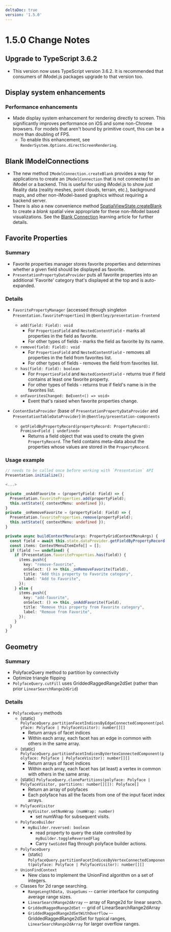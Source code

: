```yaml
---
deltaDoc: true
version: '1.5.0'
---
```

# 1.5.0 Change Notes

## Upgrade to TypeScript 3.6.2

* This version now uses TypeScript version 3.6.2. It is recommended that consumers of iModel.js packages upgrade to that version too.

## Display system enhancements

### Performance enhancements

* Made display system enhancement for rendering directly to screen. This significantly improves performance on iOS and some non-Chrome browsers. For models that aren't bound by primitive count, this can be a more than doubling of FPS.
  * To enable this enhancement, see `RenderSystem.Options.directScreenRendering`.

## Blank IModelConnections

* The new method `IModelConnection.createBlank` provides a way for applications to create an `IModelConnection` that is not connected to an iModel or a backend. This is useful for using iModel.js to show *just* Reality data (reality meshes, point clouds, terrain, etc.), background maps, and other non-iModel-based graphics without requiring a backend server.
* There is also a new convenience method [SpatialViewState.createBlank](https://www.imodeljs.org/v1/reference/imodeljs-frontend/imodelconnection/imodelconnection/#createblank) to create a *blank* spatial view appropriate for these non-iModel based visualizations. See the [Blank Connection]($docs/learning/frontend/BlankConnection.md) learning article for further details.

## Favorite Properties

### Summary

* Favorite properties manager stores favorite properties and determines whether a given field should be displayed as favorite.
* `PresentationPropertyDataProvider` puts all favorite properties into an additional 'Favorite' category that's displayed
at the top and is auto-expanded.

### Details

* `FavoritePropertyManager` (accessed through singleton `Presentation.favoriteProperties`) in `@bentley/presentation-frontend`
  * `add(field: Field): void`
    * For `PropertiesField` and `NestedContentField` - marks all properties in the field as favorite.
    * For other types of fields - marks the field as favorite by its name.
  * `remove(field: Field): void`
    * For `PropertiesField` and `NestedContentField` - removes all properties in the field from favorites list.
    * For other types of fields - removes the field from favorites list.
  * `has(field: Field): boolean`
    * For `PropertiesField` and `NestedContentField` - returns true if field contains at least one favorite property.
    * For other types of fields - returns true if field's name is in the favorites list.
  * `onFavoritesChanged: BeEvent<() => void>`
    * Event that's raised when favorite properties change.

* `ContentDataProvider` (base of `PresentationPropertyDataProvider` and `PresentationTableDataProvider`) in `@bentley/presentation-components`
  * `getFieldByPropertyRecord(propertyRecord: PropertyRecord): Promise<Field | undefined>`
    * Returns a field object that was used to create the given `PropertyRecord`. The field contains meta-data about the properties whose values are stored in the `PropertyRecord`.

### Usage example

```ts
// needs to be called once before working with `Presentation` API
Presentation.initialize();

<...>

private _onAddFavorite = (propertyField: Field) => {
  Presentation.favoriteProperties.add(propertyField);
  this.setState({ contextMenu: undefined });
}
private _onRemoveFavorite = (propertyField: Field) => {
  Presentation.favoriteProperties.remove(propertyField);
  this.setState({ contextMenu: undefined });
}

private async buildContextMenu(args: PropertyGridContextMenuArgs) {
  const field = await this.state.dataProvider.getFieldByPropertyRecord(args.propertyRecord);
  const items: ContextMenuItemInfo[] = [];
  if (field !== undefined) {
    if (Presentation.favoriteProperties.has(field)) {
      items.push({
        key: "remove-favorite",
        onSelect: () => this._onRemoveFavorite(field),
        title: "Add this property to Favorite category",
        label: "Add to Favorite",
      });
    } else {
      items.push({
        key: "add-favorite",
        onSelect: () => this._onAddFavorite(field),
        title: "Remove this property from Favorite category",
        label: "Remove from Favorite",
      });
    }
  }
}
```

## Geometry

### Summary

* PolyfaceQuery method to partition by connectivity
* Optimize triangle flipping
* `PolyfaceQuery.cutFill` uses GriddedRaggedRange2dSet (rather than prior `LinearSearchRange2dGrid`)

### Details

* `PolyfaceQuery` methods
  * (static) `PolyfaceQuery.partitionFacetIndicesByEdgeConnectedComponent(polyface: Polyface | PolyfaceVisitor): number[][]`
    * Return arrays of facet indices
    * Within each array, each facet has an edge in common with others in the same array.
  * (static) `PolyfaceQuery.partitionFacetIndicesByVertexConnectedComponent(polyface: Polyface | PolyfaceVisitor): number[][]`
    * Return arrays of facet indices
    * Within each array, each facet has (at least) a vertex in common with others in the same array.
  * (static) `PolyfaceQuery.clonePartitions(polyface: Polyface | PolyfaceVisitor, partitions: number[][]): Polyface[]`
    * Return an array of polyfaces
    * Each polyface has all the facets from one of the input facet index arrays.
  * `PolyfaceVisitor`
    * `myVisitor.setNumWrap (numWrap: number)`
      * set numWrap for subsequent visits.
  * `PolyfaceBuilder`
    * `myBuilder.reversed: boolean`
      * read property to query the state controlled by `myBuilder.toggleReversedFlag`
      * Carry `twoSided` flag through polyface builder actions.
  * `PolyfaceQuery`
    * (static) `PolyfaceQuery.partitionFacetIndicesByVertexConnectedComponent(polyface: Polyface | PolyfaceVisitor): number[][]`
  * `UnionFindContext`
    * New class to implement the UnionFind algorithm on a set of integers.
  * Classes for 2d range searching.
    * `RangeLengthData, UsageSums` -- carrier interface for computing average range sizes.
    * `LinearSearchRange2dArray` -- array of Range2d for linear search.
    * `GriddedRaggedRange2dSet` -- grid of LinearSearchRange2dArray
    * `GriddedRaggedRange2dSetWithOverflow` -- GriddedRaggedRange2dSet for typical ranges, `LinearSearchRange2dArray` for larger overflow ranges.

